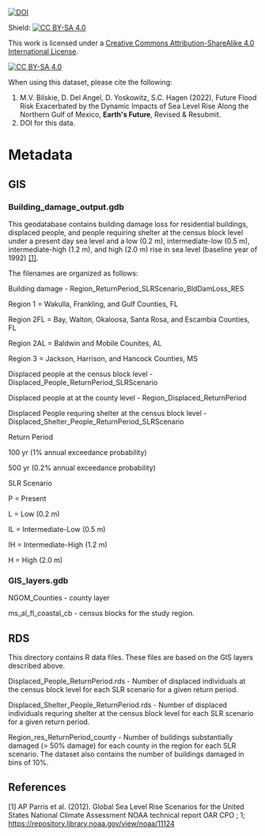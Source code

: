 [![DOI](https://zenodo.org/badge/450105833.svg)](https://zenodo.org/badge/latestdoi/450105833)

Shield: [![CC BY-SA 4.0][cc-by-sa-shield]][cc-by-sa]

This work is licensed under a
[Creative Commons Attribution-ShareAlike 4.0 International License][cc-by-sa].

[![CC BY-SA 4.0][cc-by-sa-image]][cc-by-sa]

[cc-by-sa]: http://creativecommons.org/licenses/by-sa/4.0/
[cc-by-sa-image]: https://licensebuttons.net/l/by-sa/4.0/88x31.png
[cc-by-sa-shield]: https://img.shields.io/badge/License-CC%20BY--SA%204.0-lightgrey.svg


When using this dataset, please cite the following:
1. M.V. Bilskie, D. Del Angel, D. Yoskowitz, S.C. Hagen (2022), Future Flood Risk Exacerbated by the Dynamic Impacts of Sea Level Rise Along the Northern Gulf of Mexico, **Earth's Future**, Revised & Resubmit.
2. DOI for this data.


# Metadata
## GIS
### Building_damage_output.gdb

This geodatabase contains building damage loss for residential buildings, displaced people, and people requiring shelter at the census block level under a present day sea level and a low (0.2 m), intermediate-low (0.5 m), intermediate-high (1.2 m), and high (2.0 m) rise in sea level (baseline year of 1992) [[1]](#1).

The filenames are organized as follows:

Building damage - Region_ReturnPeriod_SLRScenario_BldDamLoss_RES

Region 1 = Wakulla, Frankling, and Gulf Counties, FL

Region 2FL = Bay, Walton, Okaloosa, Santa Rosa, and Escambia Counties, FL

Region 2AL = Baldwin and Mobile Counites, AL

Region 3 = Jackson, Harrison, and Hancock Counties, MS

Displaced people at the census block level - Displaced_People_ReturnPeriod_SLRScenario

Displaced people at at the county level - Region_Displaced_ReturnPeriod

Displaced People requring shelter at the census block level - Displaced_Shelter_People_ReturnPeriod_SLRScenario

Return Period

100 yr (1% annual exceedance probability)

500 yr (0.2% annual exceedance probability)

SLR Scenario

P = Present

L = Low (0.2 m)

IL = Intermediate-Low (0.5 m)

IH = Intermediate-High (1.2 m)

H = High (2.0 m)

### GIS_layers.gdb

NGOM_Counties - county layer

ms_al_fl_coastal_cb - census blocks for the study region.

## RDS

This directory contains R data files. These files are based on the GIS layers described above.

Displaced_People_ReturnPeriod.rds - Number of displaced individuals at the census block level for each SLR scenario for a given return period.

Displaced_Shelter_People_ReturnPeriod.rds - Number of displaced individuals requring shelter at the census block level for each SLR scenario for a given return period.

Region_res_ReturnPeriod_county - Number of buildings substantially damaged (> 50% damage) for each county in the region for each SLR scenario. The dataset also contains the number of buildings damaged in bins of 10%.

## References
<a id="1">[1]</a> 
AP Parris et al. (2012). 
Global Sea Level Rise Scenarios for the United States National Climate Assessment
NOAA technical report OAR CPO ; 1;
https://repository.library.noaa.gov/view/noaa/11124

